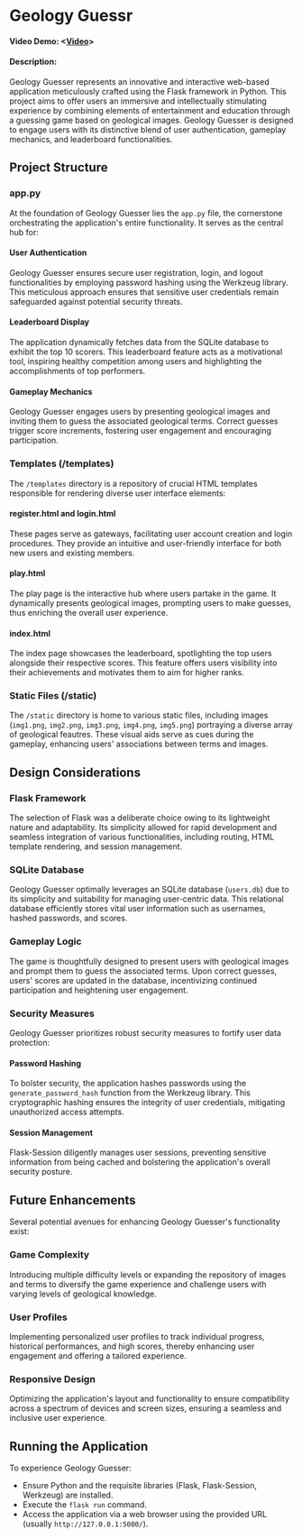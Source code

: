 # Geology Guessr
#### Video Demo:  <[Video](https://youtu.be/ck5FOg_rz-Q)>
#### Description:

Geology Guesser represents an innovative and interactive web-based application meticulously crafted using the Flask framework in Python. This project aims to offer users an immersive and intellectually stimulating experience by combining elements of entertainment and education through a guessing game based on geological images. Geology Guesser is designed to engage users with its distinctive blend of user authentication, gameplay mechanics, and leaderboard functionalities.

## Project Structure

### app.py

At the foundation of Geology Guesser lies the `app.py` file, the cornerstone orchestrating the application's entire functionality. It serves as the central hub for:

#### User Authentication
Geology Guesser ensures secure user registration, login, and logout functionalities by employing password hashing using the Werkzeug library. This meticulous approach ensures that sensitive user credentials remain safeguarded against potential security threats.

#### Leaderboard Display
The application dynamically fetches data from the SQLite database to exhibit the top 10 scorers. This leaderboard feature acts as a motivational tool, inspiring healthy competition among users and highlighting the accomplishments of top performers.

#### Gameplay Mechanics
Geology Guesser engages users by presenting geological images and inviting them to guess the associated geological terms. Correct guesses trigger score increments, fostering user engagement and encouraging participation.

### Templates (/templates)

The `/templates` directory is a repository of crucial HTML templates responsible for rendering diverse user interface elements:

#### register.html and login.html
These pages serve as gateways, facilitating user account creation and login procedures. They provide an intuitive and user-friendly interface for both new users and existing members.

#### play.html
The play page is the interactive hub where users partake in the game. It dynamically presents geological images, prompting users to make guesses, thus enriching the overall user experience.

#### index.html
The index page showcases the leaderboard, spotlighting the top users alongside their respective scores. This feature offers users visibility into their achievements and motivates them to aim for higher ranks.

### Static Files (/static)

The `/static` directory is home to various static files, including images (`img1.png`, `img2.png`, `img3.png`, `img4.png`, `img5.png`) portraying a diverse array of geological feautres. These visual aids serve as cues during the gameplay, enhancing users' associations between terms and images.

## Design Considerations

### Flask Framework

The selection of Flask was a deliberate choice owing to its lightweight nature and adaptability. Its simplicity allowed for rapid development and seamless integration of various functionalities, including routing, HTML template rendering, and session management.

### SQLite Database

Geology Guesser optimally leverages an SQLite database (`users.db`) due to its simplicity and suitability for managing user-centric data. This relational database efficiently stores vital user information such as usernames, hashed passwords, and scores.

### Gameplay Logic

The game is thoughtfully designed to present users with geological images and prompt them to guess the associated terms. Upon correct guesses, users' scores are updated in the database, incentivizing continued participation and heightening user engagement.

### Security Measures

Geology Guesser prioritizes robust security measures to fortify user data protection:

#### Password Hashing
To bolster security, the application hashes passwords using the `generate_password_hash` function from the Werkzeug library. This cryptographic hashing ensures the integrity of user credentials, mitigating unauthorized access attempts.

#### Session Management
Flask-Session diligently manages user sessions, preventing sensitive information from being cached and bolstering the application's overall security posture.

## Future Enhancements

Several potential avenues for enhancing Geology Guesser's functionality exist:

### Game Complexity
Introducing multiple difficulty levels or expanding the repository of images and terms to diversify the game experience and challenge users with varying levels of geological knowledge.

### User Profiles
Implementing personalized user profiles to track individual progress, historical performances, and high scores, thereby enhancing user engagement and offering a tailored experience.

### Responsive Design
Optimizing the application's layout and functionality to ensure compatibility across a spectrum of devices and screen sizes, ensuring a seamless and inclusive user experience.

## Running the Application

To experience Geology Guesser:

- Ensure Python and the requisite libraries (Flask, Flask-Session, Werkzeug) are installed.
- Execute the `flask run` command.
- Access the application via a web browser using the provided URL (usually `http://127.0.0.1:5000/`).
